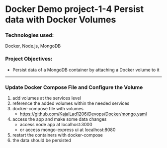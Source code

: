 # Docker Demo project-1-4 Persist data with Docker Volumes

### Technologies used:
Docker, Node.js, MongoDB

### Project Objectives:
- Persist data of a MongoDB container by attaching a Docker volume to it
---
### Update Docker Compose File and Configure the Volume
1. add volumes at the services level
2. reference the added volumes within the needed services
3. docker-compose file with volumes
    - https://github.com/KajalLad1206/Devops/Docker/mongo.yaml
4. access the app and make some data changes
    - access node app at localhost:3000
    - or access mongo-express ui at localhost:8080
5. restart the containers with docker-compose
6. the data should be persisted